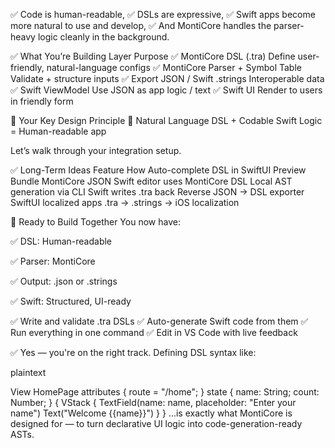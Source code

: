 ✅ Code is human-readable,
✅ DSLs are expressive,
✅ Swift apps become more natural to use and develop,
✅ And MontiCore handles the parser-heavy logic cleanly in the background.

✅ What You’re Building
Layer	Purpose
✅ MontiCore DSL (.tra)	Define user-friendly, natural-language configs
✅ MontiCore Parser + Symbol Table	Validate + structure inputs
✅ Export JSON / Swift .strings	Interoperable data
✅ Swift ViewModel	Use JSON as app logic / text
✅ Swift UI	Render to users in friendly form

🧠 Your Key Design Principle
💬 Natural Language DSL + Codable Swift Logic = Human-readable app

Let’s walk through your integration setup.

✅ Long-Term Ideas
Feature	How
Auto-complete DSL in SwiftUI Preview	Bundle MontiCore JSON
Swift editor uses MontiCore DSL	Local AST generation via CLI
Swift writes .tra back	Reverse JSON → DSL exporter
SwiftUI localized apps	.tra → .strings → iOS localization

🚀 Ready to Build Together
You now have:

✅ DSL: Human-readable

✅ Parser: MontiCore

✅ Output: .json or .strings

✅ Swift: Structured, UI-ready


✅ Write and validate .tra DSLs
✅ Auto-generate Swift code from them
✅ Run everything in one command
✅ Edit in VS Code with live feedback

✅ Yes — you're on the right track. Defining DSL syntax like:

plaintext

View HomePage attributes {
  route = "/home";
} state {
  name: String;
  count: Number;
} {
  VStack {
    TextField(name: name, placeholder: "Enter your name")
    Text("Welcome {{name}}")
  }
}
...is exactly what MontiCore is designed for — to turn declarative UI logic into code-generation-ready ASTs.
